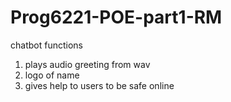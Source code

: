 # Prog6221-POE-part1-RM
chatbot functions
1) plays audio greeting from wav
2) logo of name
3) gives help to users to be safe online